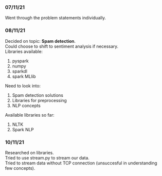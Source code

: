 ### 07/11/21
Went through the problem statements individually.

### 08/11/21
Decided on topic: **Spam detection**.  
Could choose to shift to sentiment analysis if necessary.   
Libraries available:  
1. pyspark
2. numpy
3. sparkdl
4. spark MLlib  

Need to look into:    
1. Spam detection solutions
2. Libraries for preprocessing  
3. NLP concepts

Available libraries so far:
1. NLTK
2. Spark NLP

### 10/11/21
Researched on libraries.  
Tried to use stream.py to stream our data.  
Tried to stream data without TCP connection (unsuccesful in understanding few concepts).  
